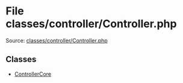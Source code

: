 File classes/controller/Controller.php
=========

Source: [classes/controller/Controller.php](https://github.com/PrestaShop/PrestaShop/blob/1.6.1.1/classes/controller/Controller.php)


Classes
-------

* [ControllerCore](class.ControllerCore.md)

